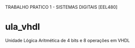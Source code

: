 TRABALHO PRATICO 1 - SISTEMAS DIGITAIS [EEL480]
# ula_vhdl 
 Unidade Lógica Aritmética de 4 bits e 8 operações em VHDL
